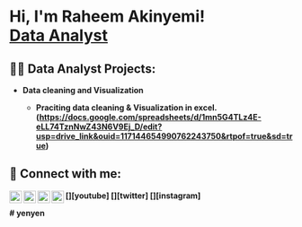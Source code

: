 <h1>Hi, I'm Raheem Akinyemi! <br/><a href="https://github.com/joshmadakor1">Data Analyst</a>
<h2>👨‍💻 Data Analyst Projects:</h2>

- <b>Data cleaning and Visualization 
  - Praciting data cleaning & Visualization in excel.(https://docs.google.com/spreadsheets/d/1mn5G4TLz4E-eLL74TznNwZ43N6V9Ej_D/edit?usp=drive_link&ouid=117144654990762243750&rtpof=true&sd=true)



<h2> 🤳 Connect with me:</h2>

[<img align="left" alt="JoshMadakor | YouTube" width="22px" src="https://cdn.jsdelivr.net/npm/simple-icons@v3/icons/youtube.svg" />][youtube]
[<img align="left" alt="JoshMadakor | Twitter" width="22px" src="https://cdn.jsdelivr.net/npm/simple-icons@v3/icons/twitter.svg" />][twitter]
[<img align="left" alt="JoshMadakor | LinkedIn" width="22px" src="https://cdn.jsdelivr.net/npm/simple-icons@v3/icons/linkedin.svg" />][linkedin]
[<img align="left" alt="JoshMadakor | Instagram" width="22px" src="https://cdn.jsdelivr.net/npm/simple-icons@v3/icons/instagram.svg" />][instagram]


[linkedin]: [https://www.linkedin.com/in/raheem-akinyemi-07b299283?utm_source=share&utm_campaign=share_via&utm_content=profile&utm_medium=ios_app]

<!--
**joshmadakor1/joshmadakor1** is a ✨ _special_ ✨ repository because its `README.md` (this file) appears on your GitHub profile.

Here are some ideas to get you started:

- 🔭 I’m currently working on ...
- 🌱 I’m currently learning ...
- 👯 I’m looking to collaborate on ...
- 🤔 I’m looking for help with ...
- 💬 Ask me about ...
- 📫 How to reach me: ...
- 😄 Pronouns: ...
- ⚡ Fun fact: ...
--># yenyen
